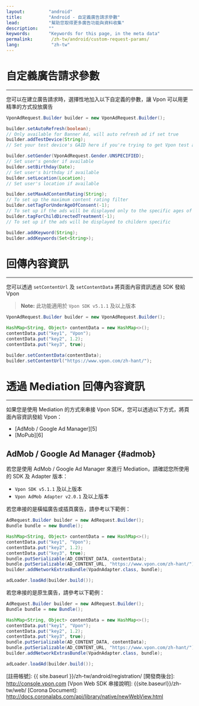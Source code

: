 ```yaml
---
layout:         "android"
title:          "Android - 自定義廣告請求參數"
lead:           "幫助您取得更多廣告功能與資料收集"
description:    ""
keywords:       "Keywords for this page, in the meta data"
permalink:       /zh-tw/android/custom-request-params/
lang:            "zh-tw"
--- 
```


# 自定義廣告請求參數
---
您可以在建立廣告請求時，選擇性地加入以下自定義的參數，讓 Vpon 可以用更精準的方式投放廣告

```java
VponAdRequest.Builder builder = new VponAdRequest.Builder();

builder.setAutoRefresh(boolean);
// Only available for Banner Ad, will auto refresh ad if set true
builder.addTestDevice(String);
// Set your test device's GAID here if you're trying to get Vpon test ad

builder.setGender(VponAdRequest.Gender.UNSPECIFIED);
// Set user's gender if available
builder.setBirthday(Date);
// Set user's birthday if available
builder.setLocation(Location);
// Set user's location if available

builder.setMaxAdContentRating(String);
// To set up the maximum content rating filter
builder.setTagForUnderAgeOfConsent(-1);
// To set up if the ads will be displayed only to the specific ages of audience
builder.tagForChildDirectedTreatment(-1);
// To set up if the ads will be displayed to childern specific

builder.addKeyword(String);
builder.addKeywords(Set<String>);
```

# 回傳內容資訊
---
您可以透過 `setContentUrl` 及 `setContentData` 將頁面內容資訊透過 SDK 發給 Vpon

>**Note:** 此功能適用於 `Vpon SDK v5.1.1` 及以上版本

```java
VponAdRequest.Builder builder = new VponAdRequest.Builder();

HashMap<String, Object> contentData = new HashMap<>();
contentData.put("key1", "Vpon");
contentData.put("key2", 1.2);
contentData.put("key3", true);

builder.setContentData(contentData);
builder.setContentUrl("https://www.vpon.com/zh-hant/");
```

# 透過 Mediation 回傳內容資訊
---
如果您是使用 Mediation 的方式來串接 Vpon SDK，您可以透過以下方式，將頁面內容資訊發給 Vpon：

* [AdMob / Google Ad Manager][5]
* [MoPub][6]

## AdMob / Google Ad Manager {#admob}

若您是使用 AdMob / Google Ad Manager 來進行 Mediation，請確認您所使用的 SDK 及 Adapter 版本：

* `Vpon SDK v5.1.1` 及以上版本
* `Vpon AdMob Adapter v2.0.1` 及以上版本

若您串接的是橫幅廣告或插頁廣告，請參考以下範例：

```java
AdRequest.Builder builder = new AdRequest.Builder();
Bundle bundle = new Bundle();

HashMap<String, Object> contentData = new HashMap<>();
contentData.put("key1", "Vpon");
contentData.put("key2", 1.2);
contentData.put("key3", true);
bundle.putSerializable(AD_CONTENT_DATA, contentData);
bundle.putSerializable(AD_CONTENT_URL, "https://www.vpon.com/zh-hant/");
builder.addNetworkExtrasBundle(VpadnAdapter.class, bundle);

adLoader.loadAd(builder.build());
```

若您串接的是原生廣告，請參考以下範例：

```java
AdRequest.Builder builder = new AdRequest.Builder();
Bundle bundle = new Bundle();

HashMap<String, Object> contentData = new HashMap<>();
contentData.put("key1", "Vpon");
contentData.put("key2", 1.2);
contentData.put("key3", true);
bundle.putSerializable(AD_CONTENT_DATA, contentData);
bundle.putSerializable(AD_CONTENT_URL, "https://www.vpon.com/zh-hant/");
builder.addNetworkExtrasBundle(VpadnAdapter.class, bundle);

adLoader.loadAd(builder.build());
```


<!-- 
>**Note:** 關於自定義參數值的參考值，請參考以下說明


## MaxAdContentRating

|Constant|Description|
|:------|:---------|
|T| For teenager|
|PG| For parent guardian|
|MA| For mature adult|
|G| For general, any one, include child age under|

## TagForUnderAgeOfConsent

|Constant|Description|
|:------|:---------|
|1|TAG_FOR_UNDER_AGE_OF_CONSENT_TRUE|
|0|TAG_FOR_UNDER_AGE_OF_CONSENT_FALSE|
|-1|(Default Value)<br>TAG_FOR_UNDER_AGE_OF_CONSENT_UNSPECIFIED|

## TagForChildDirectedTreatment

|Constant|Description|
|:------|:---------|
|1|TAG_FOR_CHILD_DIRECTED_TREATMENT_TRUE|
|0|TAG_FOR_CHILD_DIRECTED_TREATMENT_FALSE|
|-1|(Default Value)<br>TAG_FOR_CHILD_DIRECTED_TREATMENT_UNSPECIFIED|

 -->

<!-- # Corona User
---
如果您的 App 使用 Corona 欲串接 Vpon 廣告，我們建議您用 Web SDK 的方式串接，使用方法如下：

1. 請參考 [Vpon Web SDK 串接說明]，準備一個包含 Web SDK 廣告請求的 HTML 檔案
2. 在 WebView 中讀取該 HTML 檔案，例如：webView:request(“localfile.html”, system.ResourceDirectory)

> **Note**：更多 Corona SDK 文件可參考: [Corona Document]
 -->


[CrazyadSetting]: {{site.imgurl}}/CrazyadSetting.png
[註冊帳號]: {{ site.baseurl }}/zh-tw/android/registration/
[開發商後台]: http://console.vpon.com
[Vpon Web SDK 串接說明]: {{site.baseurl}}/zh-tw/web/
[Corona Document]: http://docs.coronalabs.com/api/library/native/newWebView.html
